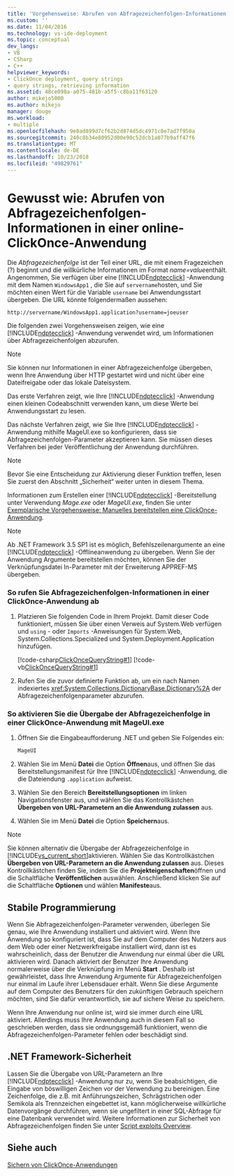 ```yaml
---
title: 'Vorgehensweise: Abrufen von Abfragezeichenfolgen-Informationen in einer Online-ClickOnce-Anwendung | Microsoft-Dokumentation'
ms.custom: ''
ms.date: 11/04/2016
ms.technology: vs-ide-deployment
ms.topic: conceptual
dev_langs:
- VB
- CSharp
- C++
helpviewer_keywords:
- ClickOnce deployment, query strings
- query strings, retrieving information
ms.assetid: 48ce098a-a075-481b-a5f5-c8ba11f63120
author: mikejo5000
ms.author: mikejo
manager: douge
ms.workload:
- multiple
ms.openlocfilehash: 9e8ad899d7cf62b2d874d5dc4971c8e7ad7f950a
ms.sourcegitcommit: 240c8b34e80952d00e90c52dcb1a077b9aff47f6
ms.translationtype: MT
ms.contentlocale: de-DE
ms.lasthandoff: 10/23/2018
ms.locfileid: "49829761"
---
```

# <a name="how-to-retrieve-query-string-information-in-an-online-clickonce-application"></a>Gewusst wie: Abrufen von Abfragezeichenfolgen-Informationen in einer online-ClickOnce-Anwendung
Die *Abfragezeichenfolge* ist der Teil einer URL, die mit einem Fragezeichen (?) beginnt und die willkürliche Informationen im Format *name=value*enthält. Angenommen, Sie verfügen über eine [!INCLUDE[ndptecclick](../deployment/includes/ndptecclick_md.md)] -Anwendung mit dem Namen `WindowsApp1` , die Sie auf `servername`hosten, und Sie möchten einen Wert für die Variable `username` bei Anwendungsstart übergeben. Die URL könnte folgendermaßen aussehen:  
  
 `http://servername/WindowsApp1.application?username=joeuser`  
  
 Die folgenden zwei Vorgehensweisen zeigen, wie eine [!INCLUDE[ndptecclick](../deployment/includes/ndptecclick_md.md)] -Anwendung verwendet wird, um Informationen über Abfragezeichenfolgen abzurufen.  
  
> [!NOTE]
>  Sie können nur Informationen in einer Abfragezeichenfolge übergeben, wenn Ihre Anwendung über HTTP gestartet wird und nicht über eine Dateifreigabe oder das lokale Dateisystem.  
  
 Das erste Verfahren zeigt, wie Ihre [!INCLUDE[ndptecclick](../deployment/includes/ndptecclick_md.md)] -Anwendung einen kleinen Codeabschnitt verwenden kann, um diese Werte bei Anwendungsstart zu lesen.  
  
 Das nächste Verfahren zeigt, wie Sie Ihre [!INCLUDE[ndptecclick](../deployment/includes/ndptecclick_md.md)] -Anwendung mithilfe MageUI.exe so konfigurieren, dass sie Abfragezeichenfolgen-Parameter akzeptieren kann. Sie müssen dieses Verfahren bei jeder Veröffentlichung der Anwendung durchführen.  
  
> [!NOTE]
>  Bevor Sie eine Entscheidung zur Aktivierung dieser Funktion treffen, lesen Sie zuerst den Abschnitt „Sicherheit“ weiter unten in diesem Thema.  
  
 Informationen zum Erstellen einer [!INCLUDE[ndptecclick](../deployment/includes/ndptecclick_md.md)] -Bereitstellung unter Verwendung *Mage.exe* oder *MageUI.exe*, finden Sie unter [Exemplarische Vorgehensweise: Manuelles bereitstellen eine ClickOnce-Anwendung](../deployment/walkthrough-manually-deploying-a-clickonce-application.md).  
  
> [!NOTE]
>  Ab .NET Framework 3.5 SP1 ist es möglich, Befehlszeilenargumente an eine [!INCLUDE[ndptecclick](../deployment/includes/ndptecclick_md.md)] -Offlineanwendung zu übergeben. Wenn Sie der Anwendung Argumente bereitstellen möchten, können Sie der Verknüpfungsdatei In-Parameter mit der Erweiterung APPREF-MS übergeben.  
  
### <a name="to-obtain-query-string-information-from-a-clickonce-application"></a>So rufen Sie Abfragezeichenfolgen-Informationen in einer ClickOnce-Anwendung ab  
  
1.  Platzieren Sie folgenden Code in Ihrem Projekt. Damit dieser Code funktioniert, müssen Sie über einen Verweis auf System.Web verfügen und `using` - oder `Imports` -Anweisungen für System.Web, System.Collections.Specialized und System.Deployment.Application hinzufügen.  
  
     [!code-csharp[ClickOnceQueryString#1](../deployment/codesnippet/CSharp/how-to-retrieve-query-string-information-in-an-online-clickonce-application_1.cs)]
     [!code-vb[ClickOnceQueryString#1](../deployment/codesnippet/VisualBasic/how-to-retrieve-query-string-information-in-an-online-clickonce-application_1.vb)]  
  
2.  Rufen Sie die zuvor definierte Funktion ab, um ein nach Namen indexiertes <xref:System.Collections.DictionaryBase.Dictionary%2A> der Abfragezeichenfolgenparameter abzurufen.  
  
### <a name="to-enable-query-string-passing-in-a-clickonce-application-with-mageuiexe"></a>So aktivieren Sie die Übergabe der Abfragezeichenfolge in einer ClickOnce-Anwendung mit MageUI.exe  
  
1. Öffnen Sie die Eingabeaufforderung .NET und geben Sie Folgendes ein:  
  
   ```cmd  
   MageUI  
   ```  
  
2. Wählen Sie im Menü **Datei** die Option **Öffnen**aus, und öffnen Sie das Bereitstellungsmanifest für Ihre [!INCLUDE[ndptecclick](../deployment/includes/ndptecclick_md.md)] -Anwendung, die die Dateiendung `.application` aufweist.  
  
3. Wählen Sie den Bereich **Bereitstellungsoptionen** im linken Navigationsfenster aus, und wählen Sie das Kontrollkästchen **Übergeben von URL-Parametern an die Anwendung zulassen** aus.  
  
4. Wählen Sie im Menü **Datei** die Option **Speichern**aus.  
  
> [!NOTE]
>  Sie können alternativ die Übergabe der Abfragezeichenfolge in [!INCLUDE[vs_current_short](../code-quality/includes/vs_current_short_md.md)]aktivieren. Wählen Sie das Kontrollkästchen **Übergeben von URL-Parametern an die Anwendung zulassen** aus. Dieses Kontrollkästchen finden Sie, indem Sie die **Projekteigenschaften**öffnen und die Schaltfläche **Veröffentlichen** auswählen. Anschließend klicken Sie auf die Schaltfläche **Optionen** und wählen **Manifeste**aus.  
  
## <a name="robust-programming"></a>Stabile Programmierung  
 Wenn Sie Abfragezeichenfolgen-Parameter verwenden, überlegen Sie genau, wie Ihre Anwendung installiert und aktiviert wird. Wenn Ihre Anwendung so konfiguriert ist, dass Sie auf dem Computer des Nutzers aus dem Web oder einer Netzwerkfreigabe installiert wird, dann ist es wahrscheinlich, dass der Benutzer die Anwendung nur einmal über die URL aktivieren wird. Danach aktiviert der Benutzer Ihre Anwendung normalerweise über die Verknüpfung im Menü **Start** . Deshalb ist gewährleistet, dass Ihre Anwendung Argumente für Abfragezeichenfolgen nur einmal im Laufe ihrer Lebensdauer erhält. Wenn Sie diese Argumente auf dem Computer des Benutzers für den zukünftigen Gebrauch speichern möchten, sind Sie dafür verantwortlich, sie auf sichere Weise zu speichern.  
  
 Wenn Ihre Anwendung nur online ist, wird sie immer durch eine URL aktiviert. Allerdings muss Ihre Anwendung auch in diesem Fall so geschrieben werden, dass sie ordnungsgemäß funktioniert, wenn die Abfragezeichenfolgen-Parameter fehlen oder beschädigt sind.  
  
## <a name="net-framework-security"></a>.NET Framework-Sicherheit  
 Lassen Sie die Übergabe von URL-Parametern an Ihre [!INCLUDE[ndptecclick](../deployment/includes/ndptecclick_md.md)] -Anwendung nur zu, wenn Sie beabsichtigen, die Eingabe von böswilligen Zeichen vor der Verwendung zu bereinigen. Eine Zeichenfolge, die z.B. mit Anführungszeichen, Schrägstrichen oder Semikola als Trennzeichen eingebettet ist, kann möglicherweise willkürliche Datenvorgänge durchführen, wenn sie ungefiltert in einer SQL-Abfrage für eine Datenbank verwendet wird. Weitere Informationen zur Sicherheit von Abfragezeichenfolgen finden Sie unter [Script exploits Overview](https://msdn.microsoft.com/Library/772c7312-211a-4eb3-8d6e-eec0aa1dcc07).  
  
## <a name="see-also"></a>Siehe auch  
 [Sichern von ClickOnce-Anwendungen](../deployment/securing-clickonce-applications.md)